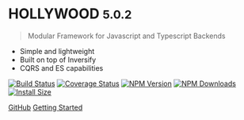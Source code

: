 # HOLLYWOOD <small>5.0.2</small>

> Modular Framework for Javascript and Typescript Backends

- Simple and lightweight
- Built on top of Inversify
- CQRS and ES capabilities

[![Build Status](https://travis-ci.org/jorge07/hollywood.svg?branch=master)](https://travis-ci.org/jorge07/hollywood) [![Coverage Status](https://coveralls.io/repos/github/jorge07/hollywood/badge.svg?branch=master)](https://coveralls.io/github/jorge07/hollywood?branch=master)
[![NPM Version](http://img.shields.io/npm/v/hollywood-js.svg?style=flat)](https://www.npmjs.org/package/hollywood-js)
[![NPM Downloads](https://img.shields.io/npm/dm/hollywood-js.svg?style=flat)](https://npmcharts.com/compare/hollywood-js?minimal=true)
[![Install Size](https://packagephobia.now.sh/badge?p=hollywood-js)](https://packagephobia.now.sh/result?p=hollywood-js)

[GitHub](https://github.com/jorge07/hollywood/)
[Getting Started](/#hollywood)
